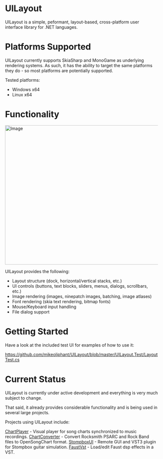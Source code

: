 # UILayout

UILayout is a simple, peformant, layout-based, cross-platform user interface library for .NET languages.

# Platforms Supported

UILayout currently supports SkiaSharp and MonoGame as underlying rendering systems. As such, it has the ability to target the same platforms they do - so most platforms are potentially supported.

Tested platforms:
- Windows x64
- Linux x64

# Functionality

<img width="626" height="458" alt="Image" src="https://github.com/user-attachments/assets/f4e99b70-37ac-4496-9bfc-d6a92c869cde" />

UILayout provides the following:

- Layout structure (dock, horizontal/vertical stacks, etc.)
- UI controls (buttons, text blocks, sliders, menus, dialogs, scrollbars, etc.) 
- Image rendering (images, ninepatch images, batching, image atlases)
- Font rendering (skia text rendering, bitmap fonts)
- Mouse/Keyboard input handling
- File dialog support

# Getting Started

Have a look at the included test UI for examples of how to use it:

https://github.com/mikeoliphant/UILayout/blob/master/UILayout.Test/LayoutTest.cs

# Current Status

UILayout is currently under active development and everything is very much subject to change.

That said, it already provides considerable functionality and is being used in several large projects.

Projects using UILayout include:

[ChartPlayer](https://github.com/mikeoliphant/ChartPlayer) - Visual player for song charts synchronized to music recordings.
[ChartConverter](https://github.com/mikeoliphant/ChartConverter) - Convert Rocksmith PSARC and Rock Band files to OpenSongChart format.
[StompboxUI](https://github.com/mikeoliphant/StompboxUI) - Remote GUI and VST3 plugin for Stompbox guitar simulation.
[FaustVst](https://github.com/mikeoliphant/FaustVst) - Load/edit Faust dsp effects in a VST.

